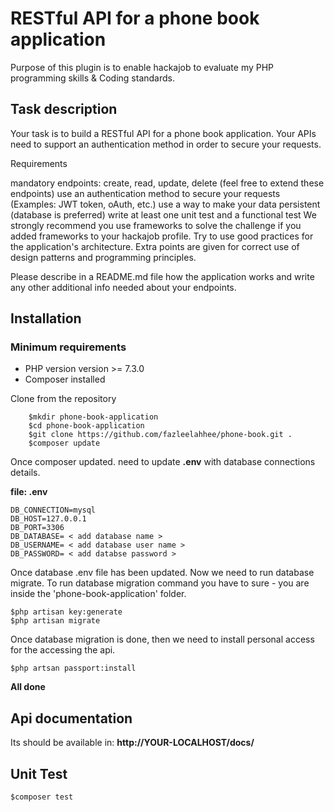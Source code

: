 # RESTful API for a phone book application

Purpose of this plugin is to enable hackajob to evaluate my PHP programming skills & Coding standards.

## Task description

Your task is to build a RESTful API for a phone book application. Your APIs need to support an authentication method in order to secure your requests.

Requirements

mandatory endpoints: create, read, update, delete (feel free to extend these endpoints)
use an authentication method to secure your requests (Examples: JWT token, oAuth, etc.)
use a way to make your data persistent (database is preferred)
write at least one unit test and a functional test
We strongly recommend you use frameworks to solve the challenge if you added frameworks to your hackajob profile. Try to use good practices for the application's architecture. Extra points are given for correct use of design patterns and programming principles.

Please describe in a README.md file how the application works and write any other additional info needed about your endpoints.


## Installation

### Minimum requirements
* PHP version version >= 7.3.0
* Composer installed

Clone from the repository

```
    $mkdir phone-book-application
    $cd phone-book-application
    $git clone https://github.com/fazleelahhee/phone-book.git .
    $composer update
```

Once composer updated. need to update **.env** with database connections details.

**file: .env**
```
DB_CONNECTION=mysql
DB_HOST=127.0.0.1
DB_PORT=3306
DB_DATABASE= < add database name >
DB_USERNAME= < add database user name >
DB_PASSWORD= < add databse password >
```

Once database .env file has been updated. Now we need to run database migrate. To run database migration command you have to sure - you are inside the 'phone-book-application' folder.

```
$php artisan key:generate
$php artisan migrate
```

Once database migration is done, then we need to install personal access for the accessing the api.

```
$php artsan passport:install
```

**All done**

## Api documentation
Its should be available in:  **http://YOUR-LOCALHOST/docs/**


## Unit Test

```
$composer test
```